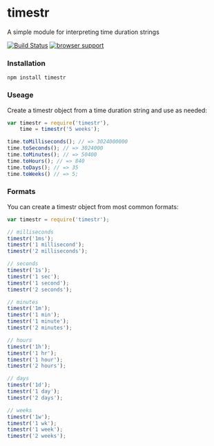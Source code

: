 timestr
=======

A simple module for interpreting time duration strings


[![Build Status](https://secure.travis-ci.org/nbroslawsky/timestr.png?branch=master)](http://travis-ci.org/nbroslawsky/timestr)
[![browser support](http://ci.testling.com/nbroslawsky/timestr.png)](http://ci.testling.com/nbroslawsky/timestr)


### Installation

`npm install timestr`


### Useage

Create a timestr object from a time duration string and use as needed:

```javascript
var timestr = require('timestr'),
    time = timestr('5 weeks');

time.toMilliseconds(); // => 3024000000
time.toSeconds(); // => 3024000
time.toMinutes(); // => 50400
time.toHours(); // => 840
time.toDays(); // => 35
time.toWeeks() // => 5;
```

### Formats

You can create a timestr object from most common formats:

```javascript
var timestr = require('timestr');

// milliseconds
timestr('1ms');
timestr('1 millisecond');
timestr('2 milliseconds');

// seconds
timestr('1s');
timestr('1 sec');
timestr('1 second');
timestr('2 seconds');

// minutes
timestr('1m');
timestr('1 min');
timestr('1 minute');
timestr('2 minutes');

// hours
timestr('1h');
timestr('1 hr');
timestr('1 hour');
timestr('2 hours');

// days
timestr('1d');
timestr('1 day');
timestr('2 days');

// weeks
timestr('1w');
timestr('1 wk');
timestr('1 week');
timestr('2 weeks');
```
